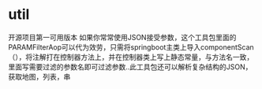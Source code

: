 # util
开源项目第一可用版本
如果你常常使用JSON接受参数，这个工具包里面的PARAMFilterAop可以代为效劳，只需将springboot主类上导入componentScan（），将注解打在控制器方法上，并在控制器类上写上静态常量，与方法名一致，里面写需要过滤的参数名即可过滤参数..此工具包还可以解析复杂结构的JSON，获取地图，列表，串
